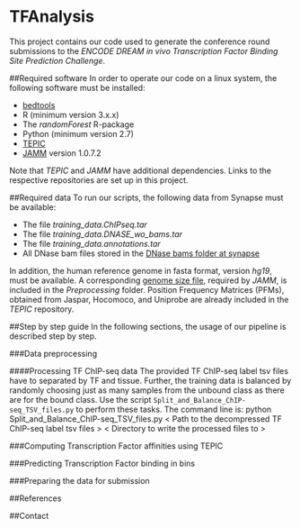 # TFAnalysis
This project contains our code used to generate the conference round submissions to the _ENCODE DREAM in vivo Transcription Factor Binding Site Prediction Challenge_.

##Required software
In order to operate our code on a linux system, the following software must be installed:
- [bedtools](https://github.com/arq5x/bedtools2)
- R (minimum version 3.x.x)
- The _randomForest_ R-package
- Python (minimum version 2.7)
- [TEPIC](https://github.com/SchulzLab/TEPIC)
- [JAMM](https://github.com/mahmoudibrahim/JAMM/releases) version 1.0.7.2

Note that _TEPIC_ and _JAMM_ have additional dependencies. Links to the respective repositories are set up in this project.

##Required data
To run our scripts, the following data from Synapse must be available:
- The file *training_data.ChIPseq.tar*
- The file *training_data.DNASE_wo_bams.tar*
- The file *training_data.annotations.tar*
- All DNase bam files stored in the [DNase bams folder at synapse](https://www.synapse.org/#!Synapse:syn6176232)

In addition, the human reference genome in fasta format, version *hg19*, must be available. A corresponding [genome size file](Preprocessing/Genome_Size_File_For_JAMM.txt), required by *JAMM*,
is included in the *Preprocessing* folder. 
Position Frequency Matrices (PFMs), obtained from Jaspar, Hocomoco, and Uniprobe are already included in the _TEPIC_ repository.

##Step by step guide
In the following sections, the usage of our pipeline is described step by step.

###Data preprocessing

####Processing TF ChIP-seq data
The provided TF ChIP-seq label tsv files have to separated by TF and tissue. Further, the training data is balanced by randomly choosing
just as many samples from the unbound class as there are for the bound class. 
Use the script `Split_and_Balance_ChIP-seq_TSV_files.py` to perform these tasks. The command line is:
    python Split_and_Balance_ChIP-seq_TSV_files.py < Path to the decompressed TF ChIP-seq label tsv files > < Directory to write the processed files to >

###Computing Transcription Factor affinities using TEPIC

###Predicting Transcription Factor binding in bins

###Preparing the data for submission

##References

##Contact
